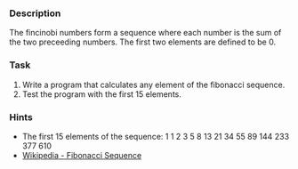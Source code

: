 
### Description
The fincinobi numbers form a sequence where each number is the sum of the two preceeding numbers. The first two elements are defined to be 0.

### Task
1. Write a program that calculates any element of the fibonacci sequence.
2. Test the program with the first 15 elements.

### Hints
* The first 15 elements of the sequence: 1 1 2 3 5 8 13 21 34 55 89 144 233 377 610
* [Wikipedia - Fibonacci Sequence](https://en.wikipedia.org/wiki/Fibonacci_number)